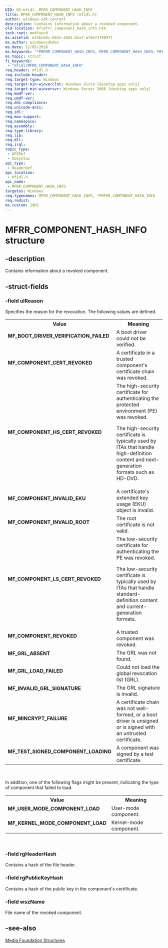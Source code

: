 ```yaml
---
UID: NS:mfidl._MFRR_COMPONENT_HASH_INFO
title: MFRR_COMPONENT_HASH_INFO (mfidl.h)
author: windows-sdk-content
description: Contains information about a revoked component.
old-location: mf\mfrr_component_hash_info.htm
tech.root: medfound
ms.assetid: e23bc68c-b62e-4483-b2a7-a7de7376697f
ms.author: windowssdkdev
ms.date: 12/05/2018
ms.keywords: "*PMFRR_COMPONENT_HASH_INFO, MFRR_COMPONENT_HASH_INFO, MFRR_COMPONENT_HASH_INFO structure [Media Foundation], MF_BOOT_DRIVER_VERIFICATION_FAILED, MF_COMPONENT_CERT_REVOKED, MF_COMPONENT_HS_CERT_REVOKED, MF_COMPONENT_INVALID_EKU, MF_COMPONENT_INVALID_ROOT, MF_COMPONENT_LS_CERT_REVOKED, MF_COMPONENT_REVOKED, MF_GRL_ABSENT, MF_GRL_LOAD_FAILED, MF_INVALID_GRL_SIGNATURE, MF_KERNEL_MODE_COMPONENT_LOAD, MF_MINCRYPT_FAILURE, MF_TEST_SIGNED_COMPONENT_LOADING, MF_USER_MODE_COMPONENT_LOAD, PMFRR_COMPONENT_HASH_INFO, PMFRR_COMPONENT_HASH_INFO structure pointer [Media Foundation], e23bc68c-b62e-4483-b2a7-a7de7376697f, mf.mfrr_component_hash_info, mfidl/MFRR_COMPONENT_HASH_INFO, mfidl/PMFRR_COMPONENT_HASH_INFO"
ms.topic: struct
f1_keywords: 
 - "mfidl/MFRR_COMPONENT_HASH_INFO"
req.header: mfidl.h
req.include-header: 
req.target-type: Windows
req.target-min-winverclnt: Windows Vista [desktop apps only]
req.target-min-winversvr: Windows Server 2008 [desktop apps only]
req.kmdf-ver: 
req.umdf-ver: 
req.ddi-compliance: 
req.unicode-ansi: 
req.idl: 
req.max-support: 
req.namespace: 
req.assembly: 
req.type-library: 
req.lib: 
req.dll: 
req.irql: 
topic_type:
 - APIRef
 - kbSyntax
api_type:
 - HeaderDef
api_location:
 - mfidl.h
api_name:
 - MFRR_COMPONENT_HASH_INFO
targetos: Windows
req.typenames: MFRR_COMPONENT_HASH_INFO, *PMFRR_COMPONENT_HASH_INFO
req.redist: 
ms.custom: 19H1
---
```


# MFRR_COMPONENT_HASH_INFO structure


## -description



Contains information about a revoked component.




## -struct-fields




### -field ulReason

Specifies the reason for the revocation. The following values are defined.

<table>
<tr>
<th>Value</th>
<th>Meaning</th>
</tr>
<tr>
<td width="40%"><a id="MF_BOOT_DRIVER_VERIFICATION_FAILED"></a><a id="mf_boot_driver_verification_failed"></a><dl>
<dt><b>MF_BOOT_DRIVER_VERIFICATION_FAILED</b></dt>
</dl>
</td>
<td width="60%">
A boot driver could not be verified.

</td>
</tr>
<tr>
<td width="40%"><a id="MF_COMPONENT_CERT_REVOKED"></a><a id="mf_component_cert_revoked"></a><dl>
<dt><b>MF_COMPONENT_CERT_REVOKED</b></dt>
</dl>
</td>
<td width="60%">
A certificate in a trusted component's certificate chain was revoked.

</td>
</tr>
<tr>
<td width="40%"><a id="MF_COMPONENT_HS_CERT_REVOKED"></a><a id="mf_component_hs_cert_revoked"></a><dl>
<dt><b>MF_COMPONENT_HS_CERT_REVOKED</b></dt>
</dl>
</td>
<td width="60%">
The high-security certificate for authenticating the protected environment (PE) was revoked.

The high-security certificate is typically used by ITAs that handle high-definition content and next-generation formats such as HD-DVD.

</td>
</tr>
<tr>
<td width="40%"><a id="MF_COMPONENT_INVALID_EKU"></a><a id="mf_component_invalid_eku"></a><dl>
<dt><b>MF_COMPONENT_INVALID_EKU</b></dt>
</dl>
</td>
<td width="60%">
A certificate's extended key usage (EKU) object is invalid.

</td>
</tr>
<tr>
<td width="40%"><a id="MF_COMPONENT_INVALID_ROOT"></a><a id="mf_component_invalid_root"></a><dl>
<dt><b>MF_COMPONENT_INVALID_ROOT</b></dt>
</dl>
</td>
<td width="60%">
The root certificate is not valid.

</td>
</tr>
<tr>
<td width="40%"><a id="MF_COMPONENT_LS_CERT_REVOKED"></a><a id="mf_component_ls_cert_revoked"></a><dl>
<dt><b>MF_COMPONENT_LS_CERT_REVOKED</b></dt>
</dl>
</td>
<td width="60%">
The low-security certificate for authenticating the PE was revoked.

The low-security certificate is typically used by ITAs that handle standard-definition content and current-generation formats.

</td>
</tr>
<tr>
<td width="40%"><a id="MF_COMPONENT_REVOKED"></a><a id="mf_component_revoked"></a><dl>
<dt><b>MF_COMPONENT_REVOKED</b></dt>
</dl>
</td>
<td width="60%">
A trusted component was revoked.

</td>
</tr>
<tr>
<td width="40%"><a id="MF_GRL_ABSENT"></a><a id="mf_grl_absent"></a><dl>
<dt><b>MF_GRL_ABSENT</b></dt>
</dl>
</td>
<td width="60%">
The GRL was not found.

</td>
</tr>
<tr>
<td width="40%"><a id="MF_GRL_LOAD_FAILED"></a><a id="mf_grl_load_failed"></a><dl>
<dt><b>MF_GRL_LOAD_FAILED</b></dt>
</dl>
</td>
<td width="60%">
Could not load the global revocation list (GRL).

</td>
</tr>
<tr>
<td width="40%"><a id="MF_INVALID_GRL_SIGNATURE"></a><a id="mf_invalid_grl_signature"></a><dl>
<dt><b>MF_INVALID_GRL_SIGNATURE</b></dt>
</dl>
</td>
<td width="60%">
The GRL signature is invalid.

</td>
</tr>
<tr>
<td width="40%"><a id="MF_MINCRYPT_FAILURE"></a><a id="mf_mincrypt_failure"></a><dl>
<dt><b>MF_MINCRYPT_FAILURE</b></dt>
</dl>
</td>
<td width="60%">
A certificate chain was not well-formed, or a boot driver is unsigned or is signed with an untrusted certificate.

</td>
</tr>
<tr>
<td width="40%"><a id="MF_TEST_SIGNED_COMPONENT_LOADING"></a><a id="mf_test_signed_component_loading"></a><dl>
<dt><b>MF_TEST_SIGNED_COMPONENT_LOADING</b></dt>
</dl>
</td>
<td width="60%">
A component was signed by a test certificate.

</td>
</tr>
</table>
 

In addition, one of the following flags might be present, indicating the type of component that failed to load.

<table>
<tr>
<th>Value</th>
<th>Meaning</th>
</tr>
<tr>
<td width="40%"><a id="MF_USER_MODE_COMPONENT_LOAD"></a><a id="mf_user_mode_component_load"></a><dl>
<dt><b>MF_USER_MODE_COMPONENT_LOAD</b></dt>
</dl>
</td>
<td width="60%">
User-mode component.

</td>
</tr>
<tr>
<td width="40%"><a id="MF_KERNEL_MODE_COMPONENT_LOAD"></a><a id="mf_kernel_mode_component_load"></a><dl>
<dt><b>MF_KERNEL_MODE_COMPONENT_LOAD</b></dt>
</dl>
</td>
<td width="60%">
Kernel-mode component.

</td>
</tr>
</table>
 


### -field rgHeaderHash

Contains a hash of the file header.


### -field rgPublicKeyHash

Contains a hash of the public key in the component's certificate.


### -field wszName

File name of the revoked component.


## -see-also




<a href="https://docs.microsoft.com/windows/desktop/medfound/media-foundation-structures">Media Foundation Structures</a>
 

 

